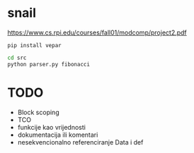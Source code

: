 # snail

https://www.cs.rpi.edu/courses/fall01/modcomp/project2.pdf

`pip install vepar`

```bash
cd src
python parser.py fibonacci
```

# TODO

- Block scoping
- TCO
- funkcije kao vrijednosti
- dokumentacija ili komentari
- nesekvencionalno referenciranje Data i def
